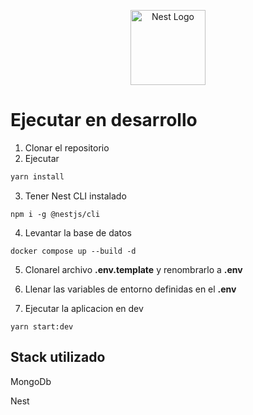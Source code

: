 <p align="center">
  <a href="http://nestjs.com/" target="blank"><img src="https://nestjs.com/img/logo-small.svg" width="120" alt="Nest Logo" /></a>
</p>

# Ejecutar en desarrollo

1. Clonar el repositorio
2. Ejecutar
   
```bash
yarn install
```
3. Tener Nest CLI instalado
```
npm i -g @nestjs/cli
```

4. Levantar la base de datos
```
docker compose up --build -d
```

5. Clonarel archivo __.env.template__ y renombrarlo a __.env__

6. Llenar las variables de entorno definidas en el __.env__

7. Ejecutar la aplicacion en dev 

```
yarn start:dev
```

## Stack utilizado
MongoDb

Nest